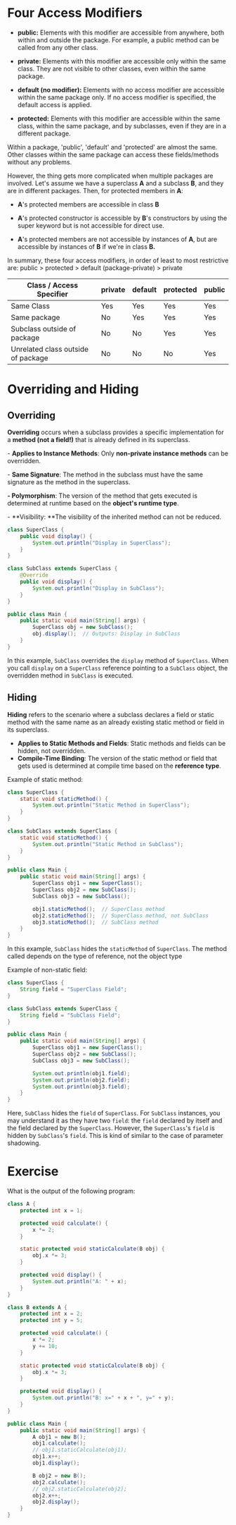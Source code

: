 # Four Access Modifiers

- **public:** Elements with this modifier are accessible from anywhere, both within and outside the package. For example, a public method can be called from any other class.
    
- **private:** Elements with this modifier are accessible only within the same class. They are not visible to other classes, even within the same package.
    
- **default (no modifier):** Elements with no access modifier are accessible within the same package only. If no access modifier is specified, the default access is applied.
    
- **protected:** Elements with this modifier are accessible within the same class, within the same package, and by subclasses, even if they are in a different package.
    

Within a package, 'public', 'default' and 'protected' are almost the same. Other classes within the same package can access these fields/methods without any problems.

However, the thing gets more complicated when multiple packages are involved. Let's assume we have a superclass **A** and a subclass **B**, and they are in different packages. Then, for protected members in **A**:

- **A**'s protected members are accessible in class **B**
    
- **A**'s protected constructor is accessible by **B**'s constructors by using the super keyword but is not accessible for direct use.
    
- **A**'s protected members are not accessible by instances of **A**, but are accessible by instances of **B** if we're in class **B.**
    

In summary, these four access modifiers, in order of least to most restrictive are: public > protected > default (package-private) > private

| Class / Access Specifier | private | default | protected | public |
| --- | --- | --- | --- | --- |
| Same Class | Yes | Yes | Yes | Yes |
| Same package | No  | Yes | Yes | Yes |
| Subclass outside of package | No  | No  | Yes | Yes |
| Unrelated class outside of package | No  | No  | No  | Yes |

# Overriding and Hiding

## Overriding

**Overriding** occurs when a subclass provides a specific implementation for a **method (not a field!)** that is already defined in its superclass.

- **Applies to Instance Methods**: Only **non-private instance methods** can be overridden.

- **Same Signature**: The method in the subclass must have the same signature as the method in the superclass.

**\- Polymorphism**: The version of the method that gets executed is determined at runtime based on the **object's runtime type**.

\- **Visibility: **The visibility of the inherited method can not be reduced.

```Java
class SuperClass {
    public void display() {
        System.out.println("Display in SuperClass");
    }
}

class SubClass extends SuperClass {
    @Override
    public void display() {
        System.out.println("Display in SubClass");
    }
}

public class Main {
    public static void main(String[] args) {
        SuperClass obj = new SubClass();
        obj.display();  // Outputs: Display in SubClass
    }
}
```

In this example, `SubClass` overrides the `display` method of `SuperClass`. When you call `display` on a `SuperClass` reference pointing to a `SubClass` object, the overridden method in `SubClass` is executed.

## Hiding

**Hiding** refers to the scenario where a subclass declares a field or static method with the same name as an already existing static method or field in its superclass.

- **Applies to Static Methods and Fields**: Static methods and fields can be hidden, not overridden.
- **Compile-Time Binding**: The version of the static method or field that gets used is determined at compile time based on the **reference type**.

Example of static method:

```Java
class SuperClass {
    static void staticMethod() {
        System.out.println("Static Method in SuperClass");
    }
}

class SubClass extends SuperClass {
    static void staticMethod() {
        System.out.println("Static Method in SubClass");
    }
}

public class Main {
    public static void main(String[] args) {
        SuperClass obj1 = new SuperClass();
        SuperClass obj2 = new SubClass();
        SubClass obj3 = new SubClass();

        obj1.staticMethod();  // SuperClass method
        obj2.staticMethod();  // SuperClass method, not SubClass
        obj3.staticMethod();  // SubClass method
    }
}
```

In this example, `SubClass` hides the `staticMethod` of `SuperClass`. The method called depends on the type of reference, not the object type

Example of non-static field:

```Java
class SuperClass {
    String field = "SuperClass Field";
}

class SubClass extends SuperClass {
    String field = "SubClass Field";
}

public class Main {
    public static void main(String[] args) {
        SuperClass obj1 = new SuperClass();
        SuperClass obj2 = new SubClass();
        SubClass obj3 = new SubClass();

        System.out.println(obj1.field);  
        System.out.println(obj2.field);
        System.out.println(obj3.field);
    }
}
```

Here, `SubClass` hides the `field` of `SuperClass`. For `SubClass` instances, you may understand it as they have two `field`: the `field` declared by itself and the field declared by the `SuperClass`. However, the `SuperClass`'s `field` is hidden by `SubClass`'s `field`. This is kind of similar to the case of parameter shadowing.

# Exercise

What is the output of the following program:

```Java
class A {
    protected int x = 1;

    protected void calculate() {
        x *= 2;
    }

    static protected void staticCalculate(B obj) {
        obj.x *= 3;
    }

    protected void display() {
        System.out.println("A: " + x);
    }
}

class B extends A {
    protected int x = 2;
    protected int y = 5;

    protected void calculate() {
        x *= 2;
        y += 10;
    }

    static protected void staticCalculate(B obj) {
        obj.x *= 3;
    }

    protected void display() {
        System.out.println("B: x=" + x + ", y=" + y);
    }
}

public class Main {
    public static void main(String[] args) {
        A obj1 = new B();
        obj1.calculate();
        // obj1.staticCalculate(obj1);
        obj1.x++;
        obj1.display();

        B obj2 = new B();
        obj2.calculate();
        // obj2.staticCalculate(obj2);
        obj2.x++;
        obj2.display();
    }
}
```